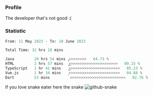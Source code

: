 ### Profile 

The developer that's not good :(

### Statistic
<!--START_SECTION:waka-->

```python
From: 11 May 2023 - To: 10 June 2023

Total Time: 32 hrs 18 mins

Java         20 hrs 54 mins  ͎͎͎͎͎͎͎͎͎͎͎͎͎͎͎͎͕>>>>>>>>   64.73 %
HTML         2 hrs 57 mins   ͎͎͜>>>>>>>>>>>>>>>>>>>>>>   09.15 %
TypeScript   1 hr 41 mins    ͎͜>>>>>>>>>>>>>>>>>>>>>>>   05.23 %
Vue.js       1 hr 34 mins    ͎͕>>>>>>>>>>>>>>>>>>>>>>>   04.88 %
Dart         53 mins         >>>>>>>>>>>>>>>>>>>>>>>>>   02.76 %
```

<!--END_SECTION:waka-->

If you love snake eater here the snake 
<picture>
  <source media="(prefers-color-scheme: dark)" srcset="https://github.com/pradana4648/pradana4648/blob/c0566a83ca6ea5f2e46bab00e717c4c82b4b5c4c/github-contribution-grid-snake-dark.svg" />
  <source media="(prefers-color-scheme: light)" srcset="https://github.com/pradana4648/pradana4648/blob/c0566a83ca6ea5f2e46bab00e717c4c82b4b5c4c/github-contribution-grid-snake.svg" />
  <img alt="github-snake" src="https://github.com/pradana4648/pradana4648/blob/c0566a83ca6ea5f2e46bab00e717c4c82b4b5c4c/github-contribution-grid-snake.svg" />
</picture>
